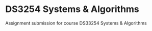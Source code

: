 # DS3254 Systems &amp; Algorithms
Assignment submission for course DS33254 Systems &amp; Algorithms
